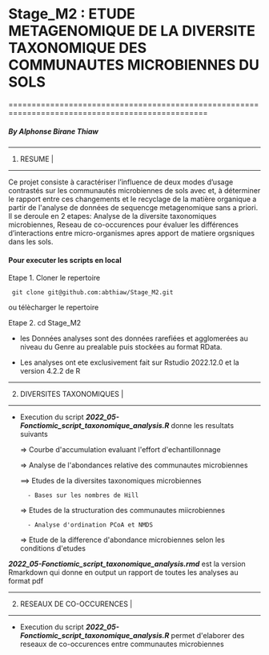 # Stage_M2 : ETUDE METAGENOMIQUE DE LA DIVERSITE TAXONOMIQUE DES COMMUNAUTES MICROBIENNES DU SOLS
=================================================================================================

##### By Alphonse Birane Thiaw




------------
 1) RESUME |
------------

Ce projet consiste à caractériser l’influence de deux modes d’usage contrastés sur les communautés microbiennes de sols avec et, à déterminer le
rapport entre ces changements et le recyclage de la matière organique a partir de l'analyse de données de sequencge metagenomique sans a priori.
Il se deroule en 2 etapes: Analyse de la diversite taxonomiques microbiennes, Reseau de co-occurences pour évaluer les différences d’interactions entre
micro-organismes apres apport de matiere orgsniques dans les sols.

#### Pour executer les scripts en local 

Etape 1. Cloner le repertoire 
```
 git clone git@github.com:abthiaw/Stage_M2.git
```
 ou télècharger le repertoire
 
 Etape 2. cd Stage_M2

- les Données analyses sont des données rarefiées et agglomerées au niveau du Genre au prealable puis stockées au format RData.

- Les analyses ont ete exclusivement fait sur Rstudio 2022.12.0 et la version 4.2.2 de R

----------------------------
2) DIVERSITES TAXONOMIQUES |
----------------------------

 - Execution du script ***2022_05-Fonctiomic_script_taxonomique_analysis.R*** donne les resultats suivants
 
     => Courbe d'accumulation evaluant l'effort d'echantillonnage
     
     => Analyse de l'abondances relative des communautes microbiennes
     
     ==> Etudes de la diversites taxonomiques microbiennes
     
         - Bases sur les nombres de Hill
         
     => Etudes de la structuration des communautes miicrobiennes
     
         - Analyse d'ordination PCoA et NMDS
         
     => Etude de la difference d'abondance microbiennes selon les conditions d'etudes
  
 ***2022_05-Fonctiomic_script_taxonomique_analysis.rmd*** est la version Rmarkdown qui donne en output un rapport de toutes les analyses au format pdf
     
         

------------------------------
2) RESEAUX DE CO-OCCURENCES  |
------------------------------

- Execution du script ***2022_05-Fonctiomic_script_taxonomique_analysis.R*** permet d'elaborer des reseaux de co-occurences entre communautes microbiennes
